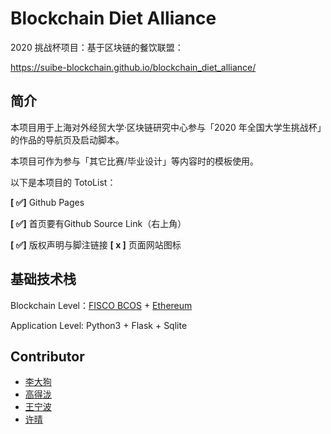 # Blockchain Diet Alliance
2020 挑战杯项目：基于区块链的餐饮联盟：

https://suibe-blockchain.github.io/blockchain_diet_alliance/

## 简介
本项目用于上海对外经贸大学·区块链研究中心参与「2020 年全国大学生挑战杯」的作品的导航页及启动脚本。

本项目可作为参与「其它比赛/毕业设计」等内容时的模板使用。

以下是本项目的 TotoList：

**[ ✅]** Github Pages

**[ ✅]** 首页要有Github Source Link（右上角）

**[ ✅]** 版权声明与脚注链接
**[ x ]** 页面网站图标

## 基础技术栈

Blockchain Level：[FISCO BCOS](https://github.com/FISCO-BCOS) + [Ethereum](https://github.com/ethereum)

Application Level: Python3 + Flask + Sqlite

## Contributor

- [李大狗](https://github.com/leeduckgo)
- [高得泷](https://github.com/Gode-nice)
- [王宁波](https://github.com/QQandBB)
- [许晴](https://github.com/wjkxq)
